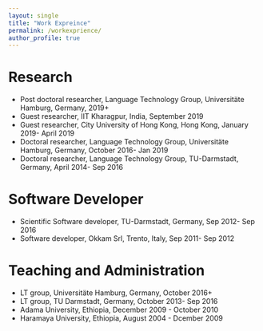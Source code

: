 ```yaml
---
layout: single
title: "Work Expreince"
permalink: /workexprience/
author_profile: true
---
```



<h1 class="bodytext"><b>Research<a id="Software"></a></b></h1>
<ul></ul>
<ul>
<li>Post doctoral researcher, Language Technology Group, Universitäte  Hamburg, Germany, 2019+</li>
<li>Guest researcher, IIT Kharagpur, India, September 2019</li>
<li>Guest researcher, City University of Hong Kong, Hong Kong, January 2019- April 2019</li>
<li>Doctoral researcher, Language Technology Group, Universitäte  Hamburg, Germany, October 2016- Jan 2019 </li>
<li>Doctoral researcher, Language Technology Group, TU-Darmstadt, Germany, April 2014- Sep 2016 </li>
</ul>
<h1 class="bodytext"><b>Software Developer<a id="Software"></a></b></h1>
<ul></ul>
<ul>
<li>Scientific Software developer, TU-Darmstadt, Germany, Sep 2012- Sep 2016 </li>
<li>Software developer, Okkam Srl, Trento, Italy, Sep 2011- Sep 2012 </li>
</ul>
<h1 class="bodytext"><b>Teaching and Administration<a id="Software"></a></b></h1>
<ul></ul>
<ul>
<li> LT group, Universitäte  Hamburg, Germany, October 2016+ </li>
<li>LT group, TU Darmstadt, Germany, October 2013- Sep 2016 </li>
<li>Adama University, Ethiopia, December 2009 - October 2010 </li>
<li>Haramaya University, Ethiopia, August 2004 - Dcember 2009 </li>
</ul>
